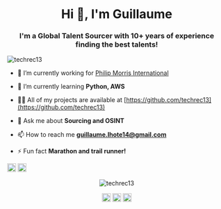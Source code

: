 <h1 align="center">Hi 👋, I'm Guillaume</h1>
<h3 align="center">I'm a Global Talent Sourcer with 10+ years of experience finding the best talents!</h3>

<p align="left"> <img src="https://komarev.com/ghpvc/?username=techrec13" alt="techrec13" /> </p>

- 🔭 I’m currently working for [Philip Morris International](https://www.pmi.com/our-transformation)

- 🌱 I’m currently learning **Python, AWS**

- 👨‍💻 All of my projects are available at [https://github.com/techrec13](https://github.com/techrec13)

- 💬 Ask me about **Sourcing and OSINT**

- 📫 How to reach me **guillaume.lhote14@gmail.com**

- ⚡ Fun fact **Marathon and trail runner!**

<p align="left"><img src="https://devicons.github.io/devicon/devicon.git/icons/amazonwebservices/amazonwebservices-original-wordmark.svg" alt="aws" width="20" height="20"/> <img src="https://devicons.github.io/devicon/devicon.git/icons/python/python-original-wordmark.svg" alt="python" width="20" height="20"/></p><p align="center"> <img src="https://github-readme-stats.vercel.app/api?username=techrec13&show_icons=true" alt="techrec13" /> </p>

<p align="center">
<a href="https://twitter.com/https://twitter.com/sourcinglover" target="blank"><img align="center" src="https://cdn.jsdelivr.net/npm/simple-icons@3.0.1/icons/twitter.svg" alt="https://twitter.com/sourcinglover" height="20" width="20" /></a>
<a href="https://linkedin.com/in/https://www.linkedin.com/in/guillaume-lhote/" target="blank"><img align="center" src="https://cdn.jsdelivr.net/npm/simple-icons@3.0.1/icons/linkedin.svg" alt="https://www.linkedin.com/in/guillaume-lhote/" height="20" width="20" /></a>
<a href="https://instagram.com/swiss_mims" target="blank"><img align="center" src="https://cdn.jsdelivr.net/npm/simple-icons@3.0.1/icons/instagram.svg" alt="swiss_mims" height="20" width="20" /></a>
</p>
